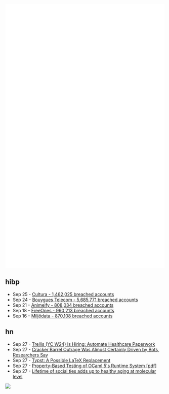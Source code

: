 ![Metrics](https://raw.githubusercontent.com/phixion/phixion/master/metrics.svg)

## hibp

<!--
for https://github.com/phixion/phixion/blob/main/.github/workflows/feeds.yml
-->
<!--START_SECTION:haveibeenpwnd-->
- Sep 25 - [Cultura - 1,462,025 breached accounts](https://haveibeenpwned.com/Breach/Cultura)
- Sep 24 - [Bouygues Telecom - 5,685,771 breached accounts](https://haveibeenpwned.com/Breach/BouyguesTelecom)
- Sep 21 - [Animeify - 808,034 breached accounts](https://haveibeenpwned.com/Breach/Animeify)
- Sep 18 - [FreeOnes - 960,213 breached accounts](https://haveibeenpwned.com/Breach/FreeOnes)
- Sep 16 - [Miljödata - 870,108 breached accounts](https://haveibeenpwned.com/Breach/Miljodata)
<!--END_SECTION:haveibeenpwnd-->

## hn

<!--
for https://github.com/phixion/phixion/blob/main/.github/workflows/feeds.yml
-->
<!--START_SECTION:hn-->
- Sep 27 - [Trellis (YC W24) Is Hiring: Automate Healthcare Paperwork](https://www.ycombinator.com/companies/trellis/jobs/C0VryYb-forward-deployed-engineers-intern-august-2025)
- Sep 27 - [Cracker Barrel Outrage Was Almost Certainly Driven by Bots, Researchers Say](https://gizmodo.com/cracker-barrel-outrage-was-almost-certainly-driven-by-bots-researchers-say-2000664221)
- Sep 27 - [Typst: A Possible LaTeX Replacement](https://lwn.net/Articles/1037577/)
- Sep 27 - [Property-Based Testing of OCaml 5's Runtime System [pdf]](https://janmidtgaard.dk/papers/Midtgaard%3AOLIVIERFEST25.pdf)
- Sep 27 - [Lifetime of social ties adds up to healthy aging at molecular level](https://news.cornell.edu/stories/2025/09/lifetime-social-ties-adds-healthy-aging)
<!--END_SECTION:hn-->

<!--
for https://yhype.me
-->
![](https://hit.yhype.me/github/profile?user_id=13013670)

